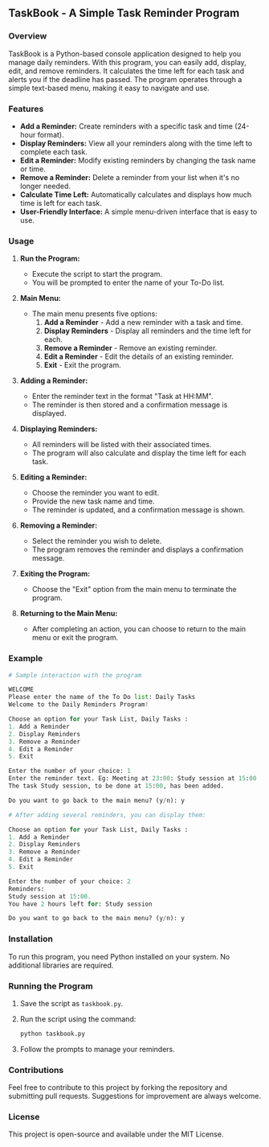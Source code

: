 ## TaskBook - A Simple Task Reminder Program

### Overview

TaskBook is a Python-based console application designed to help you manage daily reminders. With this program, you can easily add, display, edit, and remove reminders. It calculates the time left for each task and alerts you if the deadline has passed. The program operates through a simple text-based menu, making it easy to navigate and use.

### Features

- **Add a Reminder:** Create reminders with a specific task and time (24-hour format).
- **Display Reminders:** View all your reminders along with the time left to complete each task.
- **Edit a Reminder:** Modify existing reminders by changing the task name or time.
- **Remove a Reminder:** Delete a reminder from your list when it's no longer needed.
- **Calculate Time Left:** Automatically calculates and displays how much time is left for each task.
- **User-Friendly Interface:** A simple menu-driven interface that is easy to use.

### Usage

1. **Run the Program:**
   - Execute the script to start the program.
   - You will be prompted to enter the name of your To-Do list.

2. **Main Menu:**
   - The main menu presents five options:
     1. **Add a Reminder** - Add a new reminder with a task and time.
     2. **Display Reminders** - Display all reminders and the time left for each.
     3. **Remove a Reminder** - Remove an existing reminder.
     4. **Edit a Reminder** - Edit the details of an existing reminder.
     5. **Exit** - Exit the program.

3. **Adding a Reminder:**
   - Enter the reminder text in the format "Task at HH:MM".
   - The reminder is then stored and a confirmation message is displayed.

4. **Displaying Reminders:**
   - All reminders will be listed with their associated times.
   - The program will also calculate and display the time left for each task.

5. **Editing a Reminder:**
   - Choose the reminder you want to edit.
   - Provide the new task name and time.
   - The reminder is updated, and a confirmation message is shown.

6. **Removing a Reminder:**
   - Select the reminder you wish to delete.
   - The program removes the reminder and displays a confirmation message.

7. **Exiting the Program:**
   - Choose the "Exit" option from the main menu to terminate the program.

8. **Returning to the Main Menu:**
   - After completing an action, you can choose to return to the main menu or exit the program.

### Example

```python
# Sample interaction with the program

WELCOME 
Please enter the name of the To Do list: Daily Tasks
Welcome to the Daily Reminders Program!

Choose an option for your Task List, Daily Tasks :
1. Add a Reminder
2. Display Reminders
3. Remove a Reminder
4. Edit a Reminder
5. Exit

Enter the number of your choice: 1
Enter the reminder text. Eg: Meeting at 23:00: Study session at 15:00
The task Study session, to be done at 15:00, has been added.

Do you want to go back to the main menu? (y/n): y

# After adding several reminders, you can display them:

Choose an option for your Task List, Daily Tasks :
1. Add a Reminder
2. Display Reminders
3. Remove a Reminder
4. Edit a Reminder
5. Exit

Enter the number of your choice: 2
Reminders:
Study session at 15:00.
You have 2 hours left for: Study session

Do you want to go back to the main menu? (y/n): y
```

### Installation

To run this program, you need Python installed on your system. No additional libraries are required.

### Running the Program

1. Save the script as `taskbook.py`.
2. Run the script using the command:

   ```bash
   python taskbook.py
   ```

3. Follow the prompts to manage your reminders.

### Contributions

Feel free to contribute to this project by forking the repository and submitting pull requests. Suggestions for improvement are always welcome.

### License

This project is open-source and available under the MIT License.
